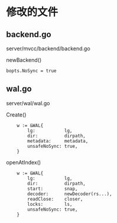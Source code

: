 # 修改的文件

## backend.go

server/mvcc/backend/backend.go

newBackend()
```
bopts.NoSync = true
```

## wal.go

server/wal/wal.go

Create()
```
	w := &WAL{
		lg:           lg,
		dir:          dirpath,
		metadata:     metadata,
		unsafeNoSync: true,
	}
```

openAtIndex()
```
	w := &WAL{
		lg:           lg,
		dir:          dirpath,
		start:        snap,
		decoder:      newDecoder(rs...),
		readClose:    closer,
		locks:        ls,
		unsafeNoSync: true,
	}
```
